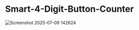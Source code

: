 # Smart-4-Digit-Button-Counter

![Screenshot 2025-07-09 142624](https://github.com/user-attachments/assets/fa077bc7-f3b2-41a8-a389-21d734fa8023)
